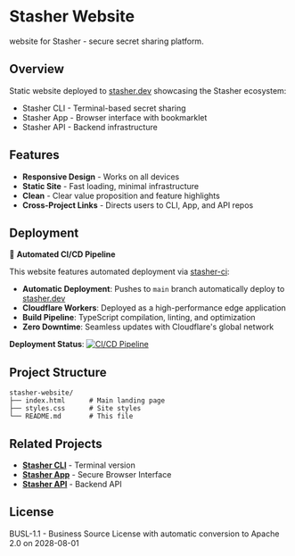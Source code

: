 # Stasher Website

website for Stasher - secure secret sharing platform.

## Overview

Static website deployed to [stasher.dev](https://stasher.dev) showcasing the Stasher ecosystem:
- Stasher CLI - Terminal-based secret sharing
- Stasher App - Browser interface with bookmarklet
- Stasher API - Backend infrastructure

## Features

- **Responsive Design** - Works on all devices
- **Static Site** - Fast loading, minimal infrastructure
- **Clean** - Clear value proposition and feature highlights
- **Cross-Project Links** - Directs users to CLI, App, and API repos

## Deployment

🚀 **Automated CI/CD Pipeline**

This website features automated deployment via [stasher-ci](https://github.com/stasher-dev/stasher-ci):

- **Automatic Deployment**: Pushes to `main` branch automatically deploy to [stasher.dev](https://stasher.dev)
- **Cloudflare Workers**: Deployed as a high-performance edge application
- **Build Pipeline**: TypeScript compilation, linting, and optimization
- **Zero Downtime**: Seamless updates with Cloudflare's global network

**Deployment Status**: [![CI/CD Pipeline](https://github.com/stasher-dev/stasher-website/actions/workflows/ci.yml/badge.svg)](https://github.com/stasher-dev/stasher-website/actions/workflows/ci.yml)

## Project Structure

```
stasher-website/
├── index.html      # Main landing page
├── styles.css      # Site styles
└── README.md       # This file
```

## Related Projects

- **[Stasher CLI](https://github.com/stasher-dev/stasher-cli)** - Terminal version
- **[Stasher App](https://github.com/stasher-dev/stasher-app)** - Secure Browser Interface  
- **[Stasher API](https://github.com/stasher-dev/stasher-api)** - Backend API

## License

BUSL-1.1 - Business Source License with automatic conversion to Apache 2.0 on 2028-08-01